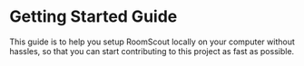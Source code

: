 # Getting Started Guide
This guide is to help you setup RoomScout locally on your computer without hassles, so that you can start contributing to this project as fast as possible. 


